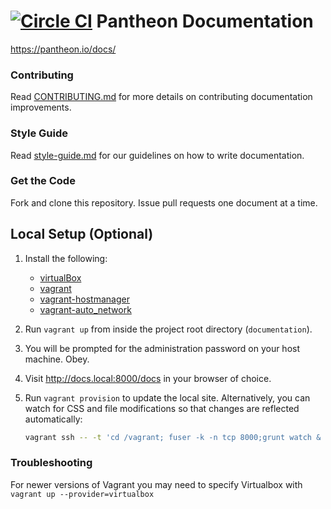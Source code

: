 [![Circle CI](https://circleci.com/gh/pantheon-systems/documentation.svg?style=svg)](https://circleci.com/gh/pantheon-systems/documentation)
Pantheon Documentation
======================
https://pantheon.io/docs/

### Contributing

Read [CONTRIBUTING.md](<CONTRIBUTING.md>) for more details on contributing
documentation improvements.

### Style Guide

Read [style-guide.md](<style-guide.md>) for our guidelines on how to write
documentation.

### Get the Code
Fork and clone this repository. Issue pull requests one document at a time.

## Local Setup (Optional)
1. Install the following:
    * [virtualBox](https://www.virtualbox.org/wiki/Downloads)
    * [vagrant](https://www.vagrantup.com/downloads.html)
    * [vagrant-hostmanager](https://github.com/smdahlen/vagrant-hostmanager)
    * [vagrant-auto_network](https://github.com/oscar-stack/vagrant-auto_network)
2. Run `vagrant up` from inside the project root directory (`documentation`).
3. You will be prompted for the administration password on your host machine. Obey.
4. Visit <http://docs.local:8000/docs> in your browser of choice.
5. Run `vagrant provision` to update the local site. Alternatively, you can watch for CSS and file modifications so that changes are reflected automatically:

     ```bash
     vagrant ssh -- -t 'cd /vagrant; fuser -k -n tcp 8000;grunt watch & ./bin/sculpin generate --server --watch'
     ```
### Troubleshooting 
For newer versions of Vagrant you may need to specify Virtualbox with `vagrant up --provider=virtualbox`
